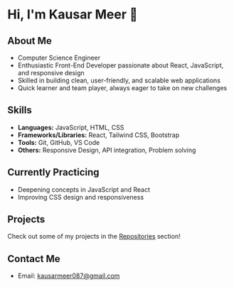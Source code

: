 # Hi, I'm Kausar Meer 👋

## About Me
- Computer Science Engineer  
- Enthusiastic Front-End Developer passionate about React, JavaScript, and responsive design  
- Skilled in building clean, user-friendly, and scalable web applications  
- Quick learner and team player, always eager to take on new challenges  

## Skills
- **Languages:** JavaScript, HTML, CSS  
- **Frameworks/Libraries:** React, Tailwind CSS, Bootstrap  
- **Tools:** Git, GitHub, VS Code  
- **Others:** Responsive Design, API integration, Problem solving  

## Currently Practicing
- Deepening concepts in JavaScript and React  
- Improving CSS design and responsiveness 

## Projects
Check out some of my projects in the [Repositories](https://github.com/itsmekausar?tab=repositories
) section!

## Contact Me
- Email: kausarmeer087@gmail.com  
